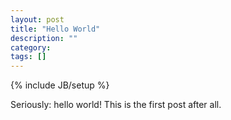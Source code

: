 ```yaml
---
layout: post
title: "Hello World"
description: ""
category: 
tags: []
---
```

{% include JB/setup %}

Seriously: hello world! This is the first post after all.
